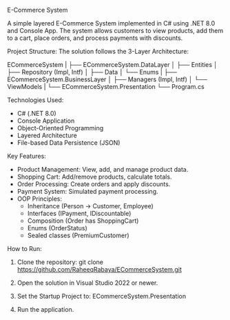 E-Commerce System

A simple layered E-Commerce System implemented in C# using .NET 8.0 and Console App.
The system allows customers to view products, add them to a cart, place orders, and process payments with discounts.

Project Structure:
The solution follows the 3-Layer Architecture:

ECommerceSystem
|
├── ECommerceSystem.DataLayer
│   ├── Entities
│   ├── Repository (Impl, Intf)
│   ├── Data
│   └── Enums
|
├── ECommerceSystem.BusinessLayer
│   ├── Managers (Impl, Intf)
│   └── ViewModels
|
└── ECommerceSystem.Presentation
    └── Program.cs

Technologies Used:
- C# (.NET 8.0)
- Console Application
- Object-Oriented Programming
- Layered Architecture
- File-based Data Persistence (JSON)

Key Features:
- Product Management: View, add, and manage product data.
- Shopping Cart: Add/remove products, calculate totals.
- Order Processing: Create orders and apply discounts.
- Payment System: Simulated payment processing.
- OOP Principles:
  - Inheritance (Person -> Customer, Employee)
  - Interfaces (IPayment, IDiscountable)
  - Composition (Order has ShoppingCart)
  - Enums (OrderStatus)
  - Sealed classes (PremiumCustomer)

How to Run:
1. Clone the repository:
   git clone https://github.com/RaheeqRabaya/ECommerceSystem.git

2. Open the solution in Visual Studio 2022 or newer.

3. Set the Startup Project to:
   ECommerceSystem.Presentation

4. Run the application.
